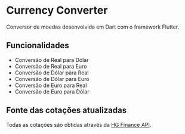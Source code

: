 # Currency Converter

Conversor de moedas desenvolvida em Dart com o framework Flutter.

## Funcionalidades

- Conversão de Real para Dólar
- Conversão de Real para Euro
- Conversão de Dólar para Real
- Conversão de Dólar para Euro
- Conversão de Euro para Real
- Conversão de Euro para Dólar

## Fonte das cotações atualizadas

Todas as cotações são obtidas através da [HG Finance API](https://hgbrasil.com/status/finance).
